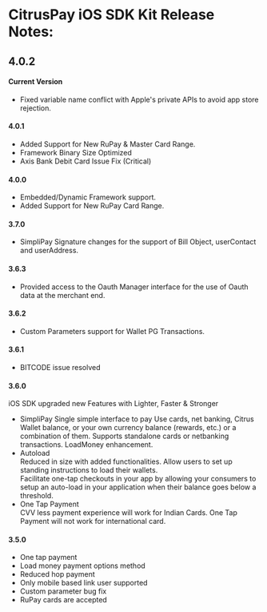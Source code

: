 CitrusPay iOS SDK Kit Release Notes:
==============================================

4.0.2
-----

#### Current Version
+ Fixed variable name conflict with Apple's private APIs to avoid app store rejection.

#### 4.0.1
+ Added Support for New RuPay & Master Card Range.
+ Framework Binary Size Optimized
+ Axis Bank Debit Card Issue Fix (Critical)

#### 4.0.0
+ Embedded/Dynamic Framework support.
+ Added Support for New RuPay Card Range.

#### 3.7.0
+ SimpliPay Signature changes for the support of Bill Object, userContact and userAddress.

#### 3.6.3
+ Provided access to the Oauth Manager interface for the use of Oauth data at the merchant end.

#### 3.6.2
+ Custom Parameters support for Wallet PG Transactions.

#### 3.6.1
+ BITCODE issue resolved

#### 3.6.0
iOS SDK upgraded new Features with Lighter, Faster & Stronger

+ SimpliPay
Single simple interface to pay
Use cards, net banking, Citrus Wallet balance, or your own currency balance (rewards, etc.) or a combination of them. Supports standalone cards or netbanking transactions. 
LoadMoney enhancement.
+ Autoload                                   
Reduced in size with added functionalities.
Allow users to set up standing instructions to load their wallets.                                                                     
Facilitate one-tap checkouts in your app by allowing your consumers to setup an auto-load in your application when their balance goes below a threshold.                                                                      
+ One Tap Payment                           
CVV less payment experience will work for Indian Cards.
One Tap Payment will not work for international card.

#### 3.5.0
+ One tap payment
+ Load money payment options method
+ Reduced hop payment
+ Only mobile based link user supported
+ Custom parameter bug fix
+ RuPay cards are accepted
